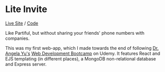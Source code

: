 # Lite Invite
[Live Site][1] / [Code][2]

Like Partiful, but without sharing your friends' phone numbers with companies. 

This was my first web-app, which I made towards the end of following [Dr. Angela Yu's][3] [Web Development Bootcamp][4] on Udemy.  It features React and EJS templating (in different places), a MongoDB non-relational database and Express server.

[1]: https://liteinvite.com
[2]: https://github.com/mthielvoldt/liteinvite
[3]: https://appbrewery.com/
[4]: https://www.udemy.com/course/the-complete-web-development-bootcamp/